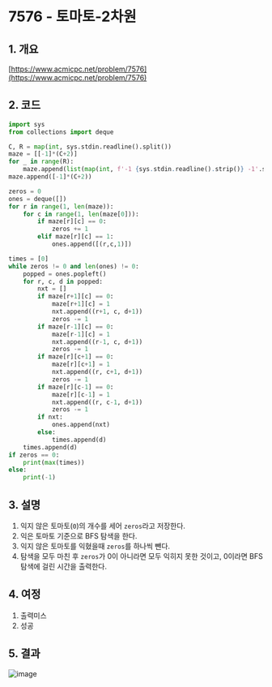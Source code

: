 # **7576 - 토마토-2차원**

## **1. 개요**

[https://www.acmicpc.net/problem/7576](https://www.acmicpc.net/problem/7576)

## **2. 코드**

```python
import sys
from collections import deque

C, R = map(int, sys.stdin.readline().split())
maze = [[-1]*(C+2)]
for _ in range(R):
    maze.append(list(map(int, f'-1 {sys.stdin.readline().strip()} -1'.split())))
maze.append([-1]*(C+2))

zeros = 0
ones = deque([])
for r in range(1, len(maze)):
    for c in range(1, len(maze[0])):
        if maze[r][c] == 0:
            zeros += 1
        elif maze[r][c] == 1:
            ones.append([(r,c,1)])

times = [0]
while zeros != 0 and len(ones) != 0:
    popped = ones.popleft()
    for r, c, d in popped:
        nxt = []
        if maze[r+1][c] == 0:
            maze[r+1][c] = 1
            nxt.append((r+1, c, d+1))
            zeros -= 1
        if maze[r-1][c] == 0:
            maze[r-1][c] = 1
            nxt.append((r-1, c, d+1))
            zeros -= 1
        if maze[r][c+1] == 0:
            maze[r][c+1] = 1
            nxt.append((r, c+1, d+1))
            zeros -= 1
        if maze[r][c-1] == 0:
            maze[r][c-1] = 1
            nxt.append((r, c-1, d+1))
            zeros -= 1
        if nxt:
            ones.append(nxt)
        else:
            times.append(d)
    times.append(d)
if zeros == 0:
    print(max(times))
else:
    print(-1)
```

## **3. 설명**

1. 익지 않은 토마토(`0`)의 개수를 세어 `zeros`라고 저장한다.
2. 익은 토마토 기준으로 BFS 탐색을 한다.
3. 익지 않은 토마토를 익혔을때 `zeros`를 하나씩 뺀다.
4. 탐색을 모두 마친 후 `zeros`가 0이 아니라면 모두 익히지 못한 것이고, 0이라면 BFS 탐색에 걸린 시간을 출력한다.

## **4. 여정**

1. 출력미스
2. 성공

## **5. 결과**
![image](https://user-images.githubusercontent.com/41278416/88771231-e63af580-d1b9-11ea-9449-23288d705cc5.png)